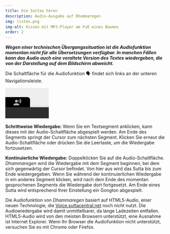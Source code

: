 ```yaml
---
title: Die Suttas hören
description: Audio-Ausgabe auf Dhammaregen
img: listen.png
img-alt: Kissen mit MP3-Player am Fuß eines Baumes
order: 2
---
```


***Wegen einer technischen Übergangssituation ist die Audiofunktion momentan nicht für alle Übersetzungen verfügbar. In manchen Fällen kann das Audio auch eine veraltete Version des Textes wiedergeben, die von der Darstellung auf dem Bildschirm abweicht.***

Die Schaltfläche für die Audiofunktion 🗣️ findet sich links an der unteren Navigationsleiste.

<img src="./play.png" class="ebt-image" alt="Bildschirmfoto des Audio-Bedienelements">

**Schrittweise Wiedergabe:**
Wenn Sie ein Textsegment anklicken, kann dieses mit der Audio-Schaltfläche abgespielt werden. Am Ende des Segments springt der Cursor zum nächsten Segment. Klicken Sie erneut die Audio-Schaltfläche oder drücken Sie die Leertaste, um die Wiedergabe fortzusetzen.

**Kontinuierliche Wiedergabe:**
Doppelklicken Sie auf die Audio-Schaltfläche. *Dhammaregen* wird die Wiedergabe mit dem Segment beginnen, bei dem sich gegenwärtig der Cursor befindet. Von hier aus wird das Sutta bis zum Ende wiedergegeben. Wenn Sie während der kontinuierlichen Wiedergabe in ein anderes Segment klicken, wird nach dem Ende des momentan gesprochenen Segments die Wiedergabe dort fortgesetzt. Am Ende eines Sutta wird entsprechend Ihrer Einstellung ein Gongton abgespielt.

Die Audiofunktion von *Dhammaregen* basiert auf HTML5-Audio, einer neuen Technologie, die [Voice.suttacentral.net](https://voice.suttacentral.net) noch nicht nutzt. Die Audiowiedergabe wird damit unmittelbarer, da lange Ladezeiten entfallen. HTML5-Audio wird von den meisten Browsern unterstützt, eine Ausnahme ist Internet Explorer. Wenn Ihr Browser die Audiofunktion nicht unterstützt, versuchen Sie es mit Chrome oder Firefox.
